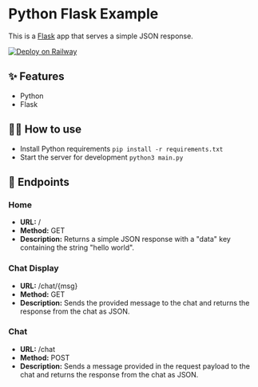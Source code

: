 # Python Flask Example

This is a [Flask](https://flask.palletsprojects.com/en/1.1.x/) app that serves a simple JSON response.

[![Deploy on Railway](https://railway.app/button.svg)](https://railway.app/new/template/zUcpux)

## ✨ Features

- Python
- Flask

## 💁‍♀️ How to use

- Install Python requirements `pip install -r requirements.txt`
- Start the server for development `python3 main.py`

## 🚀 Endpoints

### Home

- **URL:** /
- **Method:** GET
- **Description:** Returns a simple JSON response with a "data" key containing the string "hello world".

### Chat Display

- **URL:** /chat/{msg}
- **Method:** GET
- **Description:** Sends the provided message to the chat and returns the response from the chat as JSON.

### Chat

- **URL:** /chat
- **Method:** POST
- **Description:** Sends a message provided in the request payload to the chat and returns the response from the chat as JSON.
